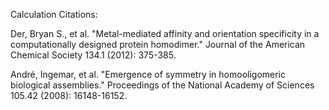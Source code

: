 Calculation Citations:

Der, Bryan S., et al. "Metal-mediated affinity and orientation specificity in a computationally designed protein homodimer." Journal of the American Chemical Society 134.1 (2012): 375-385.

André, Ingemar, et al. "Emergence of symmetry in homooligomeric biological assemblies." Proceedings of the National Academy of Sciences 105.42 (2008): 16148-16152.
